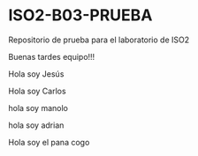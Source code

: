 # ISO2-B03-PRUEBA
Repositorio de prueba para el laboratorio de ISO2

Buenas tardes equipo!!!

Hola soy Jesús

Hola soy Carlos

hola soy manolo 

hola soy adrian

Hola soy el pana cogo
